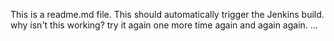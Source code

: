 This is a readme.md file.
This should automatically trigger the Jenkins build.
why isn't this working?
try it again
one more time
again
and again
again.
...
